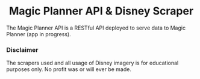 <h1 align= "center">Magic Planner API & Disney Scraper</h1>

The Magic Planner API is a RESTful API deployed to serve data to Magic Planner (app in progress). 


### Disclaimer
The scrapers used and all usage of Disney imagery is for educational purposes only. No profit was or will ever be made. 